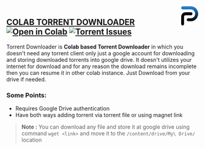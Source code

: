 <img src="https://raw.githubusercontent.com/PradyumnaKrishna/PradyumnaKrishna/master/logo.svg" align="right" height="50" width="50"/>


## [COLAB TORRENT DOWNLOADER](Torrent%20Downloader/Torrent%20Downloader.ipynb) &nbsp;&nbsp; [![Open in Colab][Colab Badge]][Torrent Notebook] [![Torrent Issues][Torrent Issues]](https://github.com/PradyumnaKrishna/Colab-Hacks/issues/labels/Torrent%20Downloader)
Torrent Downloader is **Colab based Torrent Downloader** in which you doesn't need any torrent client only just a google account for downloading and storing downloaded torrents into google drive. It doesn't utilizes your internet for download and for any reason the download remains incomplete then you can resume it in other colab instance. Just Download from your drive if needed.

### **Some Points:**
 - Requires Google Drive authentication
 - Have both ways adding torrent via torrent file or using magnet link
 > **Note :** You can download any file and store it at google drive using command `wget <link>` and move it to the `/content/drive/My\ Drive/` location 

<br />

[Colab Badge]:          https://colab.research.google.com/assets/colab-badge.svg
[License-Badge]:        https://img.shields.io/badge/License-MIT-blue.svg
[RDP Issues]:           https://img.shields.io/github/issues/PradyumnaKrishna/Colab-Hacks/Colab%20RDP?label=Issues
[RDP Notebook]:         https://colab.research.google.com/github/PradyumnaKrishna/Colab-Hacks/blob/master/Colab%20RDP/Colab%20RDP.ipynb
[Code Issues]:           https://img.shields.io/github/issues/PradyumnaKrishna/Colab-Hacks/Code%20Server?label=Issues
[Code Notebook]:         https://colab.research.google.com/github/PradyumnaKrishna/Colab-Hacks/blob/master/Code%20Server/Code%20Server.ipynb
[Torrent Issues]:       https://img.shields.io/github/issues/PradyumnaKrishna/Colab-Hacks/Torrent%20Downloader?label=Issues
[Torrent Notebook]:     https://colab.research.google.com/github/PradyumnaKrishna/Colab-Hacks/blob/master/Torrent%20Downloader/Torrent%20Downloader.ipynb
[Warning]:              https://img.shields.io/badge/Warning-red

